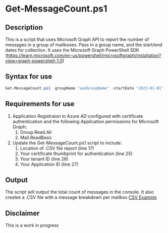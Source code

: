 ﻿# Get-MessageCount.ps1

## Description

This is a script that uses Microsoft Graph API to report the number of messages in a group of mailboxes. Pass in a group name, and the start/end dates for collection.
 It uses the Microsoft Graph PowerShell SDK (https://learn.microsoft.com/en-us/powershell/microsoftgraph/installation?view=graph-powershell-1.0)

## Syntax for use

```powershell
Get-MessageCount.ps1 -groupName "aadGroupName" -startDate "2023-01-01" -endDate "2023-02-01"
```

## Requirements for use

1. Application Registraion in Azure AD configured with certificate authentication and the following Application permissions for Microsoft Graph:
   1. Group.Read.All
   2. Mail.ReadBasic
2. Update the Get-MessageCount.ps1 script to include:
   1. Location of .CSV file report (line 17)
   2. Your certificate thumbprint for authentication (line 25)
   3. Your tenant ID (line 26)
   4. Your Application ID (line 27)

## Output

The script will output the total count of messages in the console. It also creates a .CSV file with a message breakdown per mailbox
[CSV Example](C:\github\MSGraph\MessageCount\messages.csv)

## Disclaimer

This is a work in progress